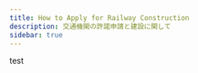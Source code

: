 ```yaml
---
title: How to Apply for Railway Construction
description: 交通機関の許諾申請と建設に関して
sidebar: true
---
```

test